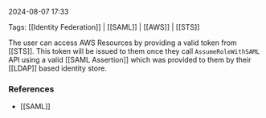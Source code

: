 
2024-08-07 17:33

Tags: [[Identity Federation]] | [[SAML]] | [[AWS]] | [[STS]]

The user can access AWS Resources by providing a valid token from [[STS]]. This token will be issued to them once they call `AssumeRoleWithSAML` API using a valid [[SAML Assertion]] which was provided to them by their [[LDAP]] based identity store.


### References
- [[SAML]]

